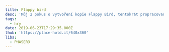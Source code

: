 ```yaml
---
title: Flappy bird
desc: 'Můj 2 pokus o vytvoření kopie Flappy Bird, tentokrát propracovanější.'
tags:
  - hry
date: 2019-06-23T17:29:35.000Z
thub: 'https://place-hold.it/640x360'
libs:
  - PHASER3
---
```


<script src="src.5d7828e2.js" defer></script>
